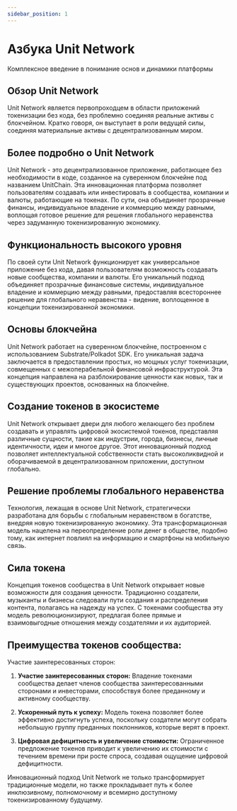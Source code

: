 ```yaml
---
sidebar_position: 1
---
```


# Азбука Unit Network

Комплексное введение в понимание основ и динамики платформы

## Обзор Unit Network

Unit Network является первопроходцем в области приложений токенизации без кода, без проблемно соединяя реальные активы с блокчейном. Кратко говоря, он выступает в роли ведущей силы, соединяя материальные активы с децентрализованным миром.

## Более подробно о Unit Network

Unit Network - это децентрализованное приложение, работающее без необходимости в коде, созданное на суверенном блокчейне под названием UnitChain. Эта инновационная платформа позволяет пользователям создавать или инвестировать в сообщества, компании и валюты, работающие на токенах. По сути, она объединяет прозрачные финансы, индивидуальное владение и коммерцию между равными, воплощая готовое решение для решения глобального неравенства через задуманную токенизированную экономику.

## Функциональность высокого уровня

По своей сути Unit Network функционирует как универсальное приложение без кода, давая пользователям возможность создавать новые сообщества, компании и валюты. Его уникальный подход объединяет прозрачные финансовые системы, индивидуальное владение и коммерцию между равными, предоставляя всестороннее решение для глобального неравенства - видение, воплощенное в концепции токенизированной экономики.

## Основы блокчейна

Unit Network работает на суверенном блокчейне, построенном с использованием Substrate/Polkadot SDK. Его уникальная задача заключается в предоставлении простых, но мощных услуг токенизации, совмещенных с межоперабельной финансовой инфраструктурой. Эта концепция направлена на разблокирование ценности как новых, так и существующих проектов, основанных на блокчейне.

## Создание токенов в экосистеме

Unit Network открывает двери для любого желающего без проблем создавать и управлять цифровой экосистемой токенов, представляя различные сущности, такие как индустрии, города, бизнесы, личные идентичности, идеи и многое другое. Этот инновационный подход позволяет интеллектуальной собственности стать высоколиквидной и оборачиваемой в децентрализованном приложении, доступном глобально.

## Решение проблемы глобального неравенства

Технология, лежащая в основе Unit Network, стратегически разработана для борьбы с глобальным неравенством в богатстве, внедряя новую токенизированную экономику. Эта трансформационная модель нацелена на переопределение роли денег в обществе, подобно тому, как интернет повлиял на информацию и смартфоны на мобильную связь.

## Сила токена

Концепция токенов сообщества в Unit Network открывает новые возможности для создания ценности. Традиционно создатели, музыканты и бизнесы следовали пути создания и распределения контента, полагаясь на надежду на успех. С токенами сообщества эту модель революционизируют, предлагая более прямые и взаимовыгодные отношения между создателями и их аудиторией.

## Преимущества токенов сообщества:

Участие заинтересованных сторон:

1. **Участие заинтересованных сторон:**
   Владение токенами сообщества делает членов сообщества заинтересованными сторонами и инвесторами, способствуя более преданному и активному сообществу.

2. **Ускоренный путь к успеху:**
   Модель токена позволяет более эффективно достигнуть успеха, поскольку создатели могут собрать небольшую группу преданных поклонников, которые верят в проект.

3. **Цифровая дефицитность и увеличение стоимости:**
   Ограниченное предложение токенов приводит к увеличению их стоимости с течением времени при росте спроса, создавая ощущение цифровой дефицитности.

Инновационный подход Unit Network не только трансформирует традиционные модели, но также прокладывает путь к более инклюзивному, полномочному и всемирно доступному токенизированному будущему.
